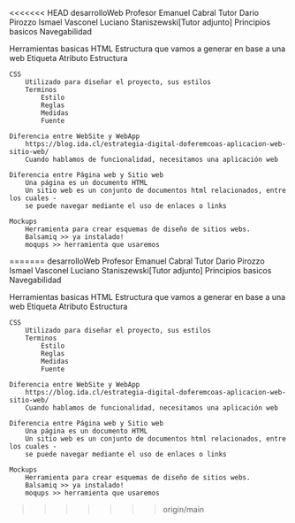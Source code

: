 <<<<<<< HEAD
desarrolloWeb
Profesor
    Emanuel Cabral
Tutor
    Dario Pirozzo
    Ismael Vasconel
    Luciano Staniszewski[Tutor adjunto]
Principios basicos
    Navegabilidad


Herramientas basicas
    HTML
        Estructura que vamos a generar en base a una web
            Etiqueta
            Atributo
            Estructura
    
    CSS
        Utilizado para diseñar el proyecto, sus estilos
        Terminos
            Estilo
            Reglas
            Medidas
            Fuente
    
    Diferencia entre WebSite y WebApp 
        https://blog.ida.cl/estrategia-digital-doferemcoas-aplicacion-web-sitio-web/
        Cuando hablamos de funcionalidad, necesitamos una aplicación web
    
    Diferencia entre Página web y Sitio web
        Una página es un documento HTML
        Un sitio web es un conjunto de documentos html relacionados, entre los cuales - 
        se puede navegar mediante el uso de enlaces o links

    Mockups
        Herramienta para crear esquemas de diseño de sitios webs.
        Balsamiq >> ya instalado!
        moqups >> herramienta que usaremos
    


    

=======
desarrolloWeb
Profesor
    Emanuel Cabral
Tutor
    Dario Pirozzo
    Ismael Vasconel
    Luciano Staniszewski[Tutor adjunto]
Principios basicos
    Navegabilidad


Herramientas basicas
    HTML
        Estructura que vamos a generar en base a una web
            Etiqueta
            Atributo
            Estructura
    
    CSS
        Utilizado para diseñar el proyecto, sus estilos
        Terminos
            Estilo
            Reglas
            Medidas
            Fuente
    
    Diferencia entre WebSite y WebApp 
        https://blog.ida.cl/estrategia-digital-doferemcoas-aplicacion-web-sitio-web/
        Cuando hablamos de funcionalidad, necesitamos una aplicación web
    
    Diferencia entre Página web y Sitio web
        Una página es un documento HTML
        Un sitio web es un conjunto de documentos html relacionados, entre los cuales - 
        se puede navegar mediante el uso de enlaces o links

    Mockups
        Herramienta para crear esquemas de diseño de sitios webs.
        Balsamiq >> ya instalado!
        moqups >> herramienta que usaremos
    


    

>>>>>>> origin/main
